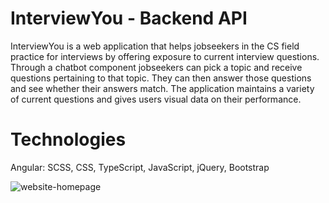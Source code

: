 # InterviewYou - Backend API
InterviewYou is a web application that helps jobseekers in the CS field practice for interviews by offering exposure to current interview questions. Through a chatbot component jobseekers can pick a topic and receive questions pertaining to that topic. They can then answer those questions and see whether their answers match. The application maintains a variety of current questions and gives users visual data on their performance. 

# Technologies
Angular: SCSS, CSS, TypeScript, JavaScript, jQuery, Bootstrap

![website-homepage](https://user-images.githubusercontent.com/46202304/99863148-77b3e600-2b62-11eb-87c4-b4759ea9bce7.PNG)
